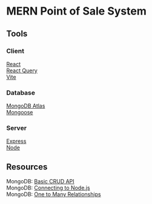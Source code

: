 # MERN Point of Sale System

## Tools

### Client

[React](https://react.dev)</br>
[React Query](https://tanstack.com/query/v3/docs/react/overview)</br>
[Vite](https://vitejs.dev)</br>

### Database

[MongoDB Atlas](https://www.mongodb.com/atlas)</br>
[Mongoose](https://mongoosejs.com)</br>

### Server

[Express](https://expressjs.com)</br>
[Node](https://nodejs.org)</br>

## Resources

MongoDB: [Basic CRUD API](https://dev.to/omacys/building-a-basic-crud-api-with-nodejs-mongodb-and-expressjs-a-beginners-tutorial-1mmh)</br>
MongoDB: [Connecting to Node.js](https://www.techomoro.com/connect-mongodb-atlas-with-express-backend/)</br>
MongoDB: [One to Many Relationships](https://dev.to/oluseyeo/how-to-create-relationships-with-mongoose-and-node-js-11c8)</br>
